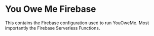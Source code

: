 # You Owe Me Firebase

This contains the Firebase configuration used to run YouOweMe.
Most importantly the Firebase Serverless Functions.